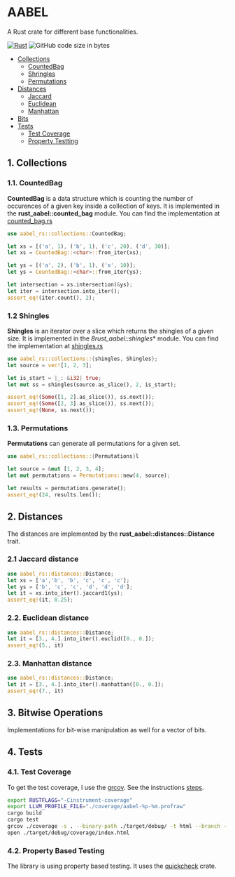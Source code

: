 # AABEL
A Rust crate for different base functionalities.

[![Rust](https://github.com/veminovici/aabel-rs/actions/workflows/rust.yml/badge.svg?branch=main)](https://github.com/veminovici/aabel-rs/actions/workflows/rust.yml)
![GitHub code size in bytes](https://img.shields.io/github/languages/code-size/veminovici/aabel-rs)

- [Collections](https://github.com/veminovici/aabel-rs#1-collections)
  - [CountedBag](https://github.com/veminovici/aabel-rs#11-countedbag)
  - [Shringles](https://github.com/veminovici/aabel-rs#12-shingles)
  - [Permutations](#13-permutations)
- [Distances](https://github.com/veminovici/aabel-rs#2-distances)
  - [Jaccard](https://github.com/veminovici/aabel-rs#21-jaccard-distance)
  - [Euclidean](https://github.com/veminovici/aabel-rs#22-euclidean-distance)
  - [Manhattan](https://github.com/veminovici/aabel-rs#23-manhattan-distance)
- [Bits](https://github.com/veminovici/aabel-rs#3-bitwise-operations)
- [Tests](https://github.com/veminovici/aabel-rs#4-tests)
  - [Test Coverage](https://github.com/veminovici/aabel-rs#41-test-coverage)
  - [Property Testting](https://github.com/veminovici/aabel-rs#42-property-based-testing)

## 1. Collections

### 1.1. CountedBag
**CountedBag** is a data structure which is counting the number of occurences of a given key inside a collection of keys.
It is implemented in the **rust_aabel::counted_bag** module. You can find the implementation at [counted_bag.rs](https://github.com/veminovici/aabel-rs/blob/main/src/counted_bag.rs)

```rust
use aabel_rs::collections::CountedBag;

let xs = [('a', 1), ('b', 1), ('c', 20), ('d', 30)];
let xs = CountedBag::<char>::from_iter(xs);

let ys = [('a', 2), ('b', 1), ('x', 10)];
let ys = CountedBag::<char>::from_iter(ys);

let intersection = xs.intersection(&ys);
let iter = intersection.into_iter();
assert_eq!(iter.count(), 2);
```

### 1.2 Shingles
**Shingles** is an iterator over a slice which returns the shingles of a given size.
It is implemented in the *8rust_aabel::shingles** module. You can find the implementation at [shingles.rs](https://github.com/veminovici/aabel-rs/blob/main/src/shingles.rs)

```rust
use aabel_rs::collections::{shingles, Shingles};
let source = vec![1, 2, 3];

let is_start = |_: &i32| true;
let mut ss = shingles(source.as_slice(), 2, is_start);

assert_eq!(Some([1, 2].as_slice()), ss.next());
assert_eq!(Some([2, 3].as_slice()), ss.next());
assert_eq!(None, ss.next());
```

### 1.3. Permutations
**Permutations** can generate all permutations for a given set.

```rust
use aabel_rs::collections::{Permutations}l

let source = &mut [1, 2, 3, 4];
let mut permutations = Permutations::new(4, source);

let results = permutations.generate();
assert_eq!(24, results.len());
```

## 2. Distances
The distances are implemented by the **rust_aabel::distances::Distance** trait.

### 2.1 Jaccard distance
```rust
use aabel_rs::distances::Distance;
let xs = ['a','b', 'b', 'c', 'c', 'c'];
let ys = ['b', 'c', 'c', 'd', 'd', 'd'];
let it = xs.into_iter().jaccard1(ys);
assert_eq!(it, 0.25);
```

### 2.2. Euclidean distance
```rust
use aabel_rs::distances::Distance;
let it = [3., 4.].into_iter().euclid([0., 0.]);
assert_eq!(5., it)
```

### 2.3. Manhattan distance
```rust
use aabel_rs::distances::Distance;
let it = [3., 4.].into_iter().manhattan([0., 0.]);
assert_eq!(7., it)
```

## 3. Bitwise Operations
Implementations for bit-wise manipulation as well for a vector of bits.

## 4. Tests

### 4.1. Test Coverage
To get the test coverage, I use the [grcov](https://github.com/mozilla/grcov#how-to-get-grcov).
See the instructions [steps](https://github.com/mozilla/grcov#example-how-to-generate-source-based-coverage-for-a-rust-project).

```bash
export RUSTFLAGS="-Cinstrument-coverage"
export LLVM_PROFILE_FILE="./coverage/aabel-%p-%m.profraw"
cargo build
cargo test
grcov ./coverage -s . --binary-path ./target/debug/ -t html --branch --ignore-not-existing -o ./target/debug/coverage/
open ./target/debug/coverage/index.html
```

### 4.2. Property Based Testing
The library is using property based testing. It uses the [quickcheck](https://docs.rs/quickcheck/latest/quickcheck/) crate.
